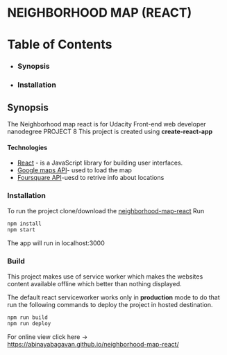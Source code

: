 # NEIGHBORHOOD MAP (REACT)

#  Table of Contents

  - ### Synopsis
  - ### Installation

## Synopsis
The Neighborhood map react  is for Udacity Front-end web developer nanodegree  PROJECT 8
This project is created using **create-react-app**
#### Technologies
* [React](https://reactjs.org/) - is a JavaScript library for building user interfaces.
* [Google maps API](https://developers.google.com/maps/documentation/)- used to load the map
* [Foursquare API](https://foursquare.com)-uesd to retrive info about locations
### Installation
To run the project  clone/download the [neighborhood-map-react](https://github.com/AbinayaBagavan/neighborhood-map-react) 
Run
 ```sh
npm install
npm start
```
The app will run in localhost:3000

### Build
This project makes use of service worker which makes the websites content  available offline which better than nothing displayed. 

The default react serviceworker works only in **production** mode to do that run the following commands to deploy the project in hosted destination.

```sh
npm run build
npm run deploy 
```
For online view click here -> https://abinayabagavan.github.io/neighborhood-map-react/
